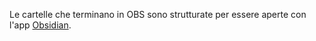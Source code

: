 Le cartelle che terminano in OBS sono strutturate per essere aperte con l'app [Obsidian](https://obsidian.md/).